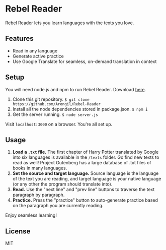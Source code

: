 # Rebel Reader

Rebel Reader lets you learn languages with the texts you love.

## Features

* Read in any language
* Generate active practice
* Use Google Translate for seamless, on-demand translation in context

## Setup

You will need node.js and npm to run Rebel Reader. Download [here](https://nodejs.org/en/download).

1. Clone this git repository. `$ git clone https://github.com/Arongil/Rebel-Reader`
2. Install all the node dependencies stored in package.json. `$ npm i`
3. Get the server running. `$ node server.js`

Visit `localhost:3000` on a browser. You're all set up.

## Usage

1. **Load a `.txt` file.** The first chapter of Harry Potter translated by Google into six languages is available in the `/texts` folder. Go find new texts to read as well! Project Gutenberg has a large database of .txt files of books in many languages.
2. **Set the source and target language.** Source language is the language of the text you are reading, and target language is your native language (or any other the program should translate into).
3. **Read.** Use the "next line" and "prev line" buttons to traverse the text paragraph by paragraph.
4. **Practice.** Press the "practice" button to auto-generate practice based on the paragraph you are currently reading.

Enjoy seamless learning!

## License

MIT
